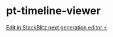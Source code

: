 # pt-timeline-viewer

[Edit in StackBlitz next generation editor ⚡️](https://stackblitz.com/~/github.com/amithcabraal/pt-timeline-viewer)